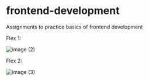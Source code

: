 # frontend-development
Assignments to practice basics of frontend development

Flex 1:

![image (2)](https://github.com/Nikhatg/frontend-development/assets/44651083/267f9a8f-0227-4929-af5b-9c4d8aca4ff6)

Flex 2:

![image (3)](https://github.com/Nikhatg/frontend-development/assets/44651083/05eb14d8-4b03-4d4c-8de3-c0bc7ac66920)


